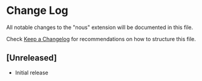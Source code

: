 # Change Log

All notable changes to the "nous" extension will be documented in this file.

Check [Keep a Changelog](http://keepachangelog.com/) for recommendations on how to structure this file.

## [Unreleased]

- Initial release